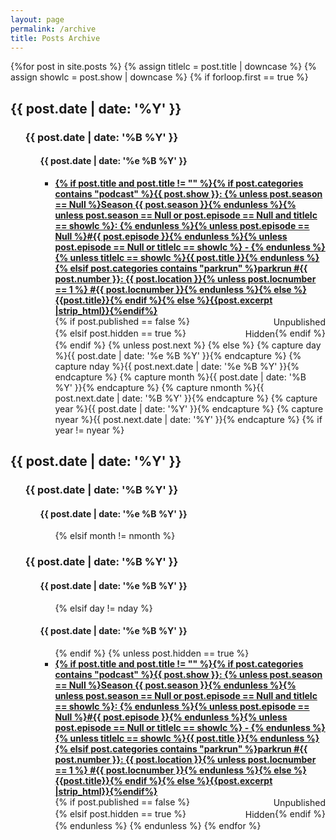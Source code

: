 ```yaml
---
layout: page
permalink: /archive
title: Posts Archive
---
```



<div id="archives">
  <section id="archive">
    {%for post in site.posts %}
    {% assign titlelc = post.title | downcase %}
    {% assign showlc = post.show | downcase %}
    {% if forloop.first == true %}
    <h2 id="{{ post.date | date: '%Y' }}" style="text-align:left;">{{ post.date | date: '%Y' }}</h2>
    <ul>
      <h3 id="{{ post.date | date: '%Y%m' }}" style="text-align:left;">{{ post.date | date: '%B %Y' }}</h3>
      <ul>
        <h4 id="{{ post.date | date: '%Y%m%e' }}" style="text-align:left;">{{ post.date | date: '%e %B %Y' }}</h4>
        <ul>
          <div style="display:flex; flex-wrap: wrap;"><li style="flex-grow:1; margin: auto 0 auto;"><b><a href="{{ site.baseurl }}{{ post.url }}">{% if post.title and post.title != "" %}{% if post.categories contains "podcast" %}{{ post.show }}: {% unless post.season == Null %}Season {{ post.season }}{% endunless %}{% unless post.season == Null or post.episode == Null and titlelc == showlc %}: {% endunless %}{% unless post.episode == Null %}#{{ post.episode }}{% endunless %}{% unless post.episode == Null or titlelc == showlc %} - {% endunless %}{% unless titlelc == showlc %}{{ post.title }}{% endunless %}{% elsif post.categories contains "parkrun" %}parkrun #{{ post.number }}: {{ post.location }}{% unless post.locnumber == 1 %} #{{ post.locnumber }}{% endunless %}{% else %}{{post.title}}{% endif %}{% else %}{{post.excerpt |strip_html}}{%endif%}</a></b></li>{% if post.published == false %}<div class="post-unpublished" style="margin:0;flex-grow:1"><p style="margin:1px 0 1px auto; width:min-content; text-align:end;">Unpublished</p></div>{% elsif post.hidden == true %}<div class="post-unpublished" style="margin:0;flex-grow:1"><p style="margin:1px 0 1px auto; width:min-content; text-align:end;">Hidden</p></div>{% endif %}</div>
          {% endif %}
          {% unless post.next %}
          {% else %}
          {% capture day %}{{ post.date | date: '%e %B %Y' }}{% endcapture %}
          {% capture nday %}{{ post.next.date | date: '%e %B %Y' }}{% endcapture %}
          {% capture month %}{{ post.date | date: '%B %Y' }}{% endcapture %}
          {% capture nmonth %}{{ post.next.date | date: '%B %Y' }}{% endcapture %}
          {% capture year %}{{ post.date | date: '%Y' }}{% endcapture %}
          {% capture nyear %}{{ post.next.date | date: '%Y' }}{% endcapture %}
          {% if year != nyear %}
        </ul>
      </ul>
    </ul>
    <h2 id="{{ post.date | date: '%Y' }}" style="text-align:left;">{{ post.date | date: '%Y' }}</h2>
    <ul>
      <h3 id="{{ post.date | date: '%Y%m' }}" style="text-align:left;">{{ post.date | date: '%B %Y' }}</h3>
      <ul>
        <h4 id="{{ post.date | date: '%Y%m%e' }}" style="text-align:left;">{{ post.date | date: '%e %B %Y' }}</h4>
        <ul>
        {% elsif month != nmonth %}
        </ul>
      </ul>
      <h3 id="{{ post.date | date: '%Y%m' }}" style="text-align:left;">{{ post.date | date: '%B %Y' }}</h3>
      <ul>
      <h4 id="{{ post.date | date: '%Y%m%e' }}" style="text-align:left;">{{ post.date | date: '%e %B %Y' }}</h4>
      <ul>
      {% elsif day != nday %}
    </ul>
    <h4 id="{{ post.date | date: '%Y%m%e' }}" style="text-align:left;">{{ post.date | date: '%e %B %Y' }}</h4>
    <ul>
    {% endif %}
    {% unless post.hidden == true %}
    <div style="display:flex; flex-wrap: wrap;"><li style="flex-grow:1; margin: auto 0 auto;"><b><a href="{{ site.baseurl }}{{ post.url }}">{% if post.title and post.title != "" %}{% if post.categories contains "podcast" %}{{ post.show }}: {% unless post.season == Null %}Season {{ post.season }}{% endunless %}{% unless post.season == Null or post.episode == Null and titlelc == showlc %}: {% endunless %}{% unless post.episode == Null %}#{{ post.episode }}{% endunless %}{% unless post.episode == Null or titlelc == showlc %} - {% endunless %}{% unless titlelc == showlc %}{{ post.title }}{% endunless %}{% elsif post.categories contains "parkrun" %}parkrun #{{ post.number }}: {{ post.location }}{% unless post.locnumber == 1 %} #{{ post.locnumber }}{% endunless %}{% else %}{{post.title}}{% endif %}{% else %}{{post.excerpt |strip_html}}{%endif%}</a></b></li>{% if post.published == false %}<div class="post-unpublished" style="margin:0;flex-grow:1"><p style="margin:1px 0 1px auto; width:min-content; text-align:end;">Unpublished</p></div>{% elsif post.hidden == true %}<div class="post-unpublished" style="margin:0;flex-grow:1"><p style="margin:1px 0 1px auto; width:min-content; text-align:end;">Hidden</p></div>{% endif %}</div>
    {% endunless %}
    {% endunless %}
    {% endfor %}
    </ul>
    </ul>
    </ul>
  </section>
</div>
